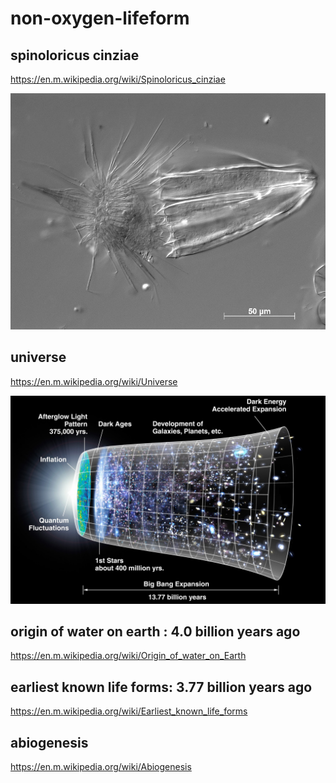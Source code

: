 non-oxygen-lifeform
===================


## spinoloricus cinziae
https://en.m.wikipedia.org/wiki/Spinoloricus_cinziae

![](https://github.com/nondejus/non-oxygen-lifeform/blob/main/page_1_width_860.png)


## universe
https://en.m.wikipedia.org/wiki/Universe

![](https://github.com/nondejus/non-oxygen-lifeform/blob/main/2560px-CMB_Timeline300_no_WMAP.jpg)

## origin of water on earth : 4.0 billion years ago
https://en.m.wikipedia.org/wiki/Origin_of_water_on_Earth

## earliest known life forms: 3.77 billion years ago
https://en.m.wikipedia.org/wiki/Earliest_known_life_forms

## abiogenesis
https://en.m.wikipedia.org/wiki/Abiogenesis

